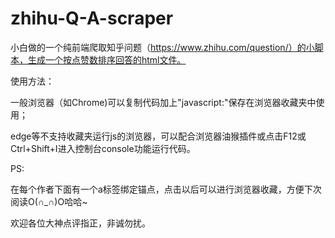 # zhihu-Q-A-scraper

小白做的一个纯前端爬取知乎问题（https://www.zhihu.com/question/）的小脚本，生成一个按点赞数排序回答的html文件。

使用方法：

一般浏览器（如Chrome)可以复制代码加上"javascript:"保存在浏览器收藏夹中使用；

edge等不支持收藏夹运行js的浏览器，可以配合浏览器油猴插件或点击F12或Ctrl+Shift+I进入控制台console功能运行代码。

PS:

在每个作者下面有一个a标签绑定锚点，点击以后可以进行浏览器收藏，方便下次阅读O(∩_∩)O哈哈~

欢迎各位大神点评指正，非诚勿扰。
